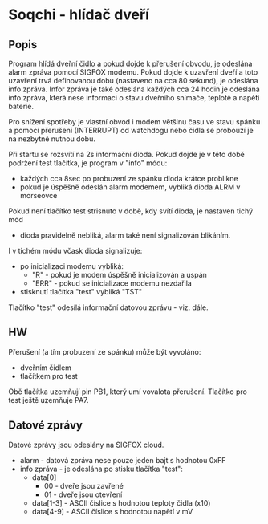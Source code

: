 # Soqchi - hlídač dveří


## Popis

Program hlídá dveřní čidlo a pokud dojde k přerušení obvodu, je odeslána alarm zpráva 
pomocí SIGFOX modemu. Pokud dojde k uzavření dveří a toto uzavření trvá definovanou dobu
(nastaveno na cca 80 sekund), je odeslána info zpráva. Infor zpráva je také odeslána
každých cca 24 hodin je odeslána info zpráva, která nese informaci o stavu dveřního 
snímače, teplotě a napětí baterie.

Pro snížení spotřeby je vlastní obvod i modem většinu času ve stavu spánku a pomocí
přerušení (INTERRUPT) od watchdogu nebo čidla se probouzí je na nezbytně nutnou dobu.

Při startu se rozsvítí na 2s informační dioda. Pokud dojde je v této době  podržení
test tlačítka, je program v "info" módu:

* každých cca 8sec po probuzení ze spánku dioda krátce problikne
* pokud je úspěšně odeslán alarm modemem, vybliká dioda ALRM v morseovce

Pokud není tlačítko test strisnuto v době, kdy svítí dioda, je nastaven tichý mód 
- dioda pravidelně nebliká, alarm také není signalizován blikáním. 

I v tichém módu včask dioda signalizuje:

* po inicializaci modemu vybliká:
  * "R" - pokud je modem úspěšně inicializován a uspán
  * "ERR" - pokud se inicializace modemu nezdařila
* stisknutí tlačítka "test" vybliká "TST" 

Tlačítko "test" odesílá informační datovou zprávu - viz. dále.

## HW

Přerušení (a tím probuzení ze spánku) může být vyvoláno:

* dveřním čidlem
* tlačítkem pro test

Obě tlačítka uzemňují pin PB1, který umí vovalota přerušení. Tlačítko pro 
test ještě uzemňuje PA7.


## Datové zprávy 

Datové zprávy jsou odeslány na SIGFOX cloud.

* alarm - datová zpráva nese pouze jeden bajt s hodnotou 0xFF
* info zpráva - je odeslána po stisku tlačítka "test":
   * data[0]
      * 00 - dveře jsou zavřené
      * 01 - dveře jsou otevření
   * data[1-3] - ASCII číslice s hodnotou teploty čidla (x10)
   * data[4-9] - ASCII číslice s hodnotou napětí v mV





